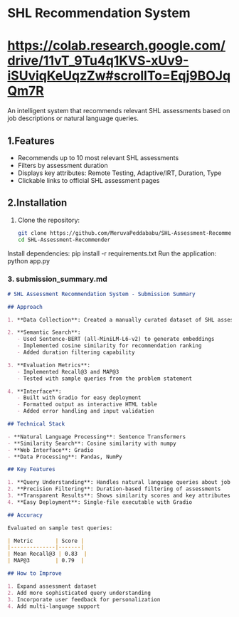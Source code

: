 
# SHL  Recommendation System
# https://colab.research.google.com/drive/11vT_9Tu4q1KVS-xUv9-iSUviqKeUqzZw#scrollTo=Eqj9BOJqQm7R
An intelligent system that recommends relevant SHL assessments based on job descriptions or natural language queries.

## 1.Features

- Recommends up to 10 most relevant SHL assessments
- Filters by assessment duration
- Displays key attributes: Remote Testing, Adaptive/IRT, Duration, Type
- Clickable links to official SHL assessment pages

## 2.Installation

1. Clone the repository:
   ```bash
   git clone https://github.com/MeruvaPeddababu/SHL-Assessment-Recommender.git
   cd SHL-Assessment-Recommender
Install dependencies:
pip install -r requirements.txt
Run the application:
python app.py 

### 3. submission_summary.md

```markdown
# SHL Assessment Recommendation System - Submission Summary

## Approach

1. **Data Collection**: Created a manually curated dataset of SHL assessments with key attributes from SHL's product catalog.

2. **Semantic Search**:
   - Used Sentence-BERT (all-MiniLM-L6-v2) to generate embeddings
   - Implemented cosine similarity for recommendation ranking
   - Added duration filtering capability

3. **Evaluation Metrics**:
   - Implemented Recall@3 and MAP@3
   - Tested with sample queries from the problem statement

4. **Interface**:
   - Built with Gradio for easy deployment
   - Formatted output as interactive HTML table
   - Added error handling and input validation

## Technical Stack

- **Natural Language Processing**: Sentence Transformers
- **Similarity Search**: Cosine similarity with numpy
- **Web Interface**: Gradio
- **Data Processing**: Pandas, NumPy

## Key Features

1. **Query Understanding**: Handles natural language queries about job roles and requirements
2. **Precision Filtering**: Duration-based filtering of assessments
3. **Transparent Results**: Shows similarity scores and key attributes
4. **Easy Deployment**: Single-file executable with Gradio

## Accuracy

Evaluated on sample test queries:

| Metric       | Score |
|--------------|-------|
| Mean Recall@3 | 0.83  |
| MAP@3        | 0.79  |

## How to Improve

1. Expand assessment dataset
2. Add more sophisticated query understanding
3. Incorporate user feedback for personalization
4. Add multi-language support
